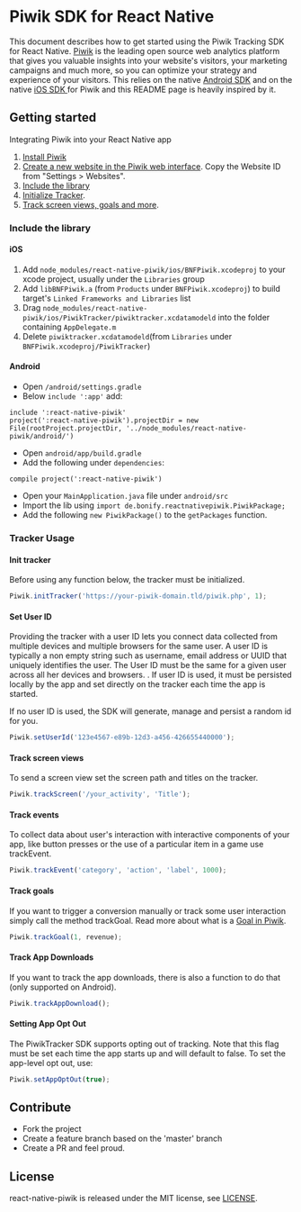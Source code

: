 # Piwik SDK for React Native

This document describes how to get started using the Piwik Tracking SDK for React Native.
[Piwik](http://piwik.org) is the leading open source web analytics platform
that gives you valuable insights into your website's visitors,
your marketing campaigns and much more, so you can optimize your strategy and experience of your visitors.
This relies on the native [Android SDK](https://github.com/piwik/piwik-sdk-android) and on the native [iOS SDK ](https://github.com/piwik/piwik-sdk-ios) for Piwik and this README page is heavily inspired by it.

## Getting started

Integrating Piwik into your React Native app

1.  [Install Piwik](http://piwik.org/docs/installation/)
2.  [Create a new website in the Piwik web interface](http://piwik.org/docs/manage-websites/). Copy the Website ID from "Settings > Websites".
3.  [Include the library](#include-library)
4.  [Initialize Tracker](#initialize-tracker).
5.  [Track screen views, goals and more](#tracker-usage).

### Include the library

#### iOS

1.  Add `node_modules/react-native-piwik/ios/BNFPiwik.xcodeproj` to your xcode project, usually under the `Libraries` group
2.  Add `libBNFPiwik.a` (from `Products` under `BNFPiwik.xcodeproj`) to build target's `Linked Frameworks and Libraries` list
3.  Drag `node_modules/react-native-piwik/ios/PiwikTracker/piwiktracker.xcdatamodeld` into the folder containing `AppDelegate.m`
4.  Delete `piwiktracker.xcdatamodeld`(from `Libraries` under `BNFPiwik.xcodeproj/PiwikTracker`)

#### Android

- Open `/android/settings.gradle`
- Below `include ':app'` add:

```
include ':react-native-piwik'
project(':react-native-piwik').projectDir = new File(rootProject.projectDir, '../node_modules/react-native-piwik/android/')
```

- Open `android/app/build.gradle`
- Add the following under `dependencies`:

```
compile project(':react-native-piwik')
```

- Open your `MainApplication.java` file under `android/src`
- Import the lib using `import de.bonify.reactnativepiwik.PiwikPackage;`
- Add the following `new PiwikPackage()` to the `getPackages` function.

### Tracker Usage

#### Init tracker

Before using any function below, the tracker must be initialized.

```javascript
Piwik.initTracker('https://your-piwik-domain.tld/piwik.php', 1);
```

#### Set User ID

Providing the tracker with a user ID lets you connect data collected from multiple devices and multiple browsers for the same user. A user ID is typically a non empty string such as username, email address or UUID that uniquely identifies the user. The User ID must be the same for a given user across all her devices and browsers. .
If user ID is used, it must be persisted locally by the app and set directly on the tracker each time the app is started.

If no user ID is used, the SDK will generate, manage and persist a random id for you.

```javascript
Piwik.setUserId('123e4567-e89b-12d3-a456-426655440000');
```

#### Track screen views

To send a screen view set the screen path and titles on the tracker.

```javascript
Piwik.trackScreen('/your_activity', 'Title');
```

#### Track events

To collect data about user's interaction with interactive components of your app, like button presses or the use of a particular item in a game
use trackEvent.

```javascript
Piwik.trackEvent('category', 'action', 'label', 1000);
```

#### Track goals

If you want to trigger a conversion manually or track some user interaction simply call the method trackGoal. Read more about what is a [Goal in Piwik](http://piwik.org/docs/tracking-goals-web-analytics/).

```javascript
Piwik.trackGoal(1, revenue);
```

#### Track App Downloads

If you want to track the app downloads, there is also a function to do that (only supported on Android).

```javascript
Piwik.trackAppDownload();
```

#### Setting App Opt Out

The PiwikTracker SDK supports opting out of tracking. Note that this flag must be set each time the app starts up and will default to false. To set the app-level opt out, use:

```javascript
Piwik.setAppOptOut(true);
```

## Contribute

- Fork the project
- Create a feature branch based on the 'master' branch
- Create a PR and feel proud.

## License

react-native-piwik is released under the MIT license, see [LICENSE](https://github.com/BonifyByForteil/react-native-piwik/blob/master/LICENSE).
